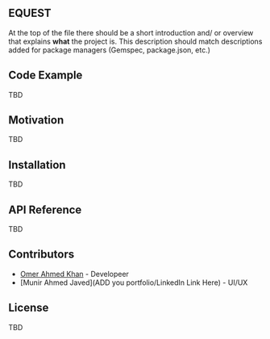 ## EQUEST

At the top of the file there should be a short introduction and/ or overview that explains **what** the project is. This description should match descriptions added for package managers (Gemspec, package.json, etc.)

## Code Example

TBD
## Motivation

TBD

## Installation
TBD

## API Reference

TBD

## Contributors
* [Omer Ahmed Khan](https://www.linkedin.com/in/omerahmedkhan/) - Developeer
* [Munir Ahmed Javed](ADD you portfolio/LinkedIn Link Here) - UI/UX

## License

TBD

